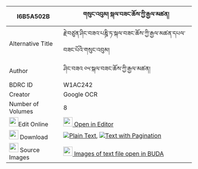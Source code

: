 |I6B5A502B|གསུང་འབུམ། སྐལ་བཟང་ཆོས་ཀྱི་རྒྱལ་མཚན། 
| --- | --- 
|Alternative Title |རྗེ་བཙུན་ཤིང་བཟའ་པཎྜི་ཏ་སྐལ་བཟང་ཆོས་ཀྱི་རྒྱལ་མཚན་དཔལ་བཟང་པོའི་གསུང་འབུམ།
|Author| ཤིང་བཟའ ༠༥་སྐལ་བཟང་ཆོས་ཀྱི་རྒྱལ་མཚན།
|BDRC ID | W1AC242
|Creator | Google OCR
|Number of Volumes| 8
|<img width="25" src="https://img.icons8.com/color/25/000000/edit-property.png">Edit Online| [<img width="25" src="https://avatars.githubusercontent.com/u/45091458?s=200&v=4"> Open in Editor](http://editor.openpecha.org/I6B5A502B)
|<img width="25" src="https://img.icons8.com/fluent/48/000000/download-2.png"/>  Download | [![](https://img.icons8.com/color/20/000000/txt.png)Plain Text](https://github.com/Openpecha/I6B5A502B/releases/download/v2/sungbum_kalzang_cho_kyi_gyalts_plain_I6B5A502B.zip), [![](https://img.icons8.com/color/20/000000/txt.png)Text with Pagination](https://github.com/Openpecha/I6B5A502B/releases/download/v2/sungbum_kalzang_cho_kyi_gyalts_pages_I6B5A502B.zip)
|<img width="25" src="https://img.icons8.com/plasticine/100/000000/pictures-folder.png"/>  Source Images | [<img width="25" src="https://library.bdrc.io/icons/BUDA-small.svg"> Images of text file open in BUDA](https://library.bdrc.io/show/bdr:W1AC242)